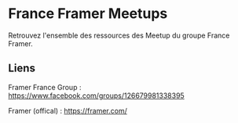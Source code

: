 # France Framer Meetups

Retrouvez l'ensemble des ressources des Meetup du groupe France Framer.


## Liens

Framer France Group : https://www.facebook.com/groups/126679981338395

Framer (offical) : https://framer.com/
